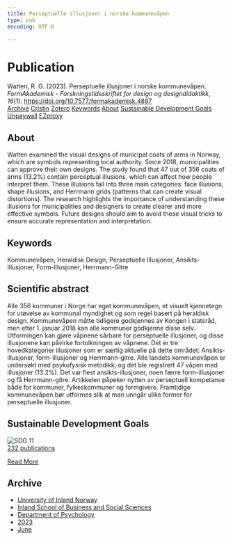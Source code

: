 ```yaml
---
title: Perseptuelle illusjoner i norske kommunevåpen
type: pub
encoding: UTF-8

---
```

<h1>Publication</h1>
<article id="csl-bib-container-J7SZRC7L" class="csl-bib-container">
  <div class="csl-bib-body"> <div class="csl-entry">Watten, R. G. (2023). Perseptuelle illusjoner i norske kommunevåpen. <i>FormAkademisk - Forskningstidsskriftet for design og designdidaktikk</i>, <i>16</i>(1). <a href="https://doi.org/10.7577/formakademisk.4897">https://doi.org/10.7577/formakademisk.4897</a></div> </div>
  <div class="csl-bib-buttons">
    <a href="#taxonomy-article-J7SZRC7L" alt="archive" class="csl-bib-button">Archive</a>
    <a href="https://app.cristin.no/results/show.jsf?id=2153299" alt="Cristin" class="csl-bib-button">Cristin</a>
    <a href="http://zotero.org/groups/5881554/items/J7SZRC7L" alt="Zotero" class="csl-bib-button">Zotero</a>
    <a href="#keywords-article-J7SZRC7L" alt="keywords" class="csl-bib-button">Keywords</a>
    <a href="#about-article-J7SZRC7L" alt="about_pub" class="csl-bib-button">About</a>
    <a href="#sdg-article-J7SZRC7L" alt="sdg" class="csl-bib-button">Sustainable Development Goals</a>
    <a href="https://journals.oslomet.no/index.php/formakademisk/article/download/4897/4604" alt="Unpaywall" class="csl-bib-button">Unpaywall</a>
    <a href="https://journals.oslomet.no/index.php/formakademisk/article/download/4897/4604" alt="EZproxy" class="csl-bib-button">EZproxy</a>
  </div>
  <div id="csl-bib-meta-container-J7SZRC7L"></div>
</article>
<div id="csl-bib-meta-J7SZRC7L" class="csl-bib-meta">
  <article id="about-article-J7SZRC7L" class="about_pub-article">
    <h1>About</h1>
    Watten examined the visual designs of municipal coats of arms in Norway, which are symbols representing local authority. Since 2018, municipalities can approve their own designs. The study found that 47 out of 356 coats of arms (13.2%) contain perceptual illusions, which can affect how people interpret them. These illusions fall into three main categories: face illusions, shape illusions, and Herrmann grids (patterns that can create visual distortions). The research highlights the importance of understanding these illusions for municipalities and designers to create clearer and more effective symbols. Future designs should aim to avoid these visual tricks to ensure accurate representation and interpretation.
  </article>
  <article id="keywords-article-J7SZRC7L" class="keywords-article">
    <h1>Keywords</h1>
    Kommunevåpen, Heraldisk Design, Perseptuelle Illusjoner, Ansikts-Illusjoner, Form-Illusjoner, Herrmann-Gitre
  </article>
  <article id="abstract-article-J7SZRC7L" class="abstract-article">
    <h1>Scientific abstract</h1>
    Alle 356 kommuner i Norge har eget kommunevåpen, et visuelt kjennetegn for utøvelse av kommunal myndighet  og  som  regel  basert  på  heraldisk  design.  Kommunevåpen  måtte  tidligere  godkjennes  av Kongen i statsråd, men etter 1. januar 2018 kan alle kommuner godkjenne disse selv. Utformingen kan gjøre  våpnene  sårbare  for  perseptuelle  illusjoner,  og  disse  illusjonene  kan  påvirke  fortolkningen  av våpnene.  Det  er  tre  hovedkategorier  illusjoner  som  er  særlig  aktuelle  på  dette  området:  Ansikts-illusjoner, form-illusjoner og Herrmann-gitre. Alle landets kommunevåpen er undersøkt med psykofysisk metodikk,  og  det  ble  registrert  47  våpen  med  illusjoner  (13.2%).  Det  var  flest  ansikts-illusjoner,  noen færre form-illusjoner og få Herrmann-gitre. Artikkelen påpeker nytten av perseptuell kompetanse både for  kommuner,  fylkeskommuner  og  formgivere.  Framtidige  kommunevåpen  bør  utformes  slik  at  man unngår ulike former for perseptuelle illusjoner.
  </article>
  <article id="sdg-article-J7SZRC7L" class="sdg-article">
    <h1>Sustainable Development Goals</h1>
    <div class="sdg-container"><div id="sdg11" class="sdg">
        <img src="{{< params subfolder >}}images/sdg/sdg11_en.png" class="image" alt="SDG 11">
        <div class="sdg-overlay">
          <a href="{{< params subfolder >}}en/archive/?sdg=11#archive" class="sdg-publication-count"><span>232</span> publications</a>
          <p><a href="https://sdgs.un.org/goals/goal11" class="sdg-read-more">Read More</a></p>
        </div>
      </div></div>
  </article>
  <article id="taxonomy-article-J7SZRC7L" class="taxonomy-article">
    <h1>Archive</h1>
    <ul>
      <li><a href="{{< params subfolder >}}en/archive/?key=3DCRN523">University of Inland Norway</a></li>
      <li><a href="{{< params subfolder >}}en/archive/?key=DU8Q9LN9">Inland School of Business and Social Sciences</a></li>
      <li><a href="{{< params subfolder >}}en/archive/?key=KTD9NXA8">Department of Psychology</a></li>
      <li><a href="{{< params subfolder >}}en/archive/?key=E5HY97HN">2023</a></li>
      <li><a href="{{< params subfolder >}}en/archive/?key=WBQ9HX33">June</a></li>
    </ul>
  </article>
</div>
